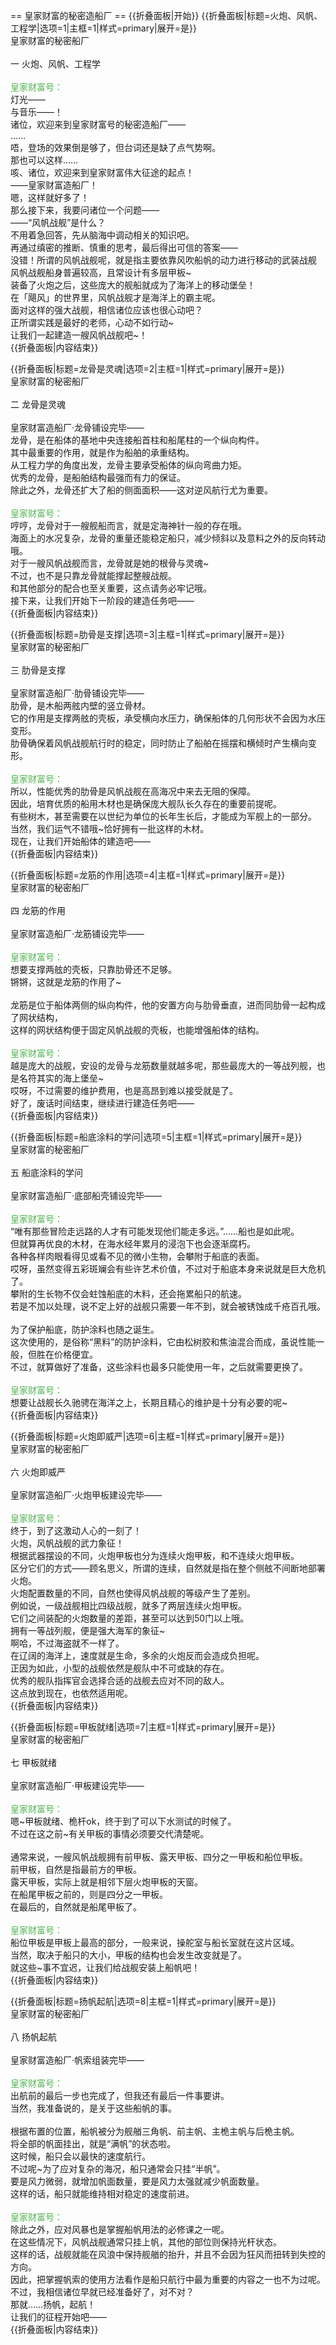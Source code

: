 == 皇家财富的秘密造船厂 ==
{{折叠面板|开始}}
{{折叠面板|标题=火炮、风帆、工程学|选项=1|主框=1|样式=primary|展开=是}}
<br>
皇家财富的秘密船厂<br>
<br>
一 火炮、风帆、工程学<br>
<br>
<span style="color:#4eb24e;">皇家财富号：</span><br>
灯光——<br>
与音乐——！<br>
诸位，欢迎来到皇家财富号的秘密造船厂——<br>
......<br>
唔，登场的效果倒是够了，但台词还是缺了点气势啊。<br>
那也可以这样……<br>
咳、诸位，欢迎来到皇家财富伟大征途的起点！<br>
——皇家财富造船厂！<br>
嗯，这样就好多了！<br>
那么接下来，我要问诸位一个问题——<br>
——“风帆战舰”是什么？<br>
不用着急回答，先从脑海中调动相关的知识吧。<br>
再通过缜密的推断、慎重的思考，最后得出可信的答案——<br>
没错！所谓的风帆战舰呢，就是指主要依靠风吹船帆的动力进行移动的武装战舰<br>
风帆战舰船身普遍较高，且常设计有多层甲板~<br>
装备了火炮之后，这些庞大的舰船就成为了海洋上的移动堡垒！<br>
在「飓风」的世界里，风帆战舰才是海洋上的霸主呢。<br>
面对这样的强大战舰，相信诸位应该也很心动吧？<br>
正所谓实践是最好的老师，心动不如行动~<br>
让我们一起建造一艘风帆战舰吧~！<br>
{{折叠面板|内容结束}}

{{折叠面板|标题=龙骨是灵魂|选项=2|主框=1|样式=primary|展开=是}}
<br>
皇家财富的秘密船厂<br>
<br>
二 龙骨是灵魂<br>
<br>
皇家财富造船厂·龙骨铺设完毕——<br>
龙骨，是在船体的基地中央连接船首柱和船尾柱的一个纵向构件。<br>
其中最重要的作用，就是作为船舶的承重结构。<br>
从工程力学的角度出发，龙骨主要承受船体的纵向弯曲力矩。<br>
优秀的龙骨，是船舶结构最强而有力的保证。<br>
除此之外，龙骨还扩大了船的侧面面积——这对逆风航行尤为重要。<br>
<br>
<span style="color:#4eb24e;">皇家财富号：</span><br>
哼哼，龙骨对于一艘舰船而言，就是定海神针一般的存在哦。<br>
海面上的水况复杂，龙骨的重量还能稳定船只，减少倾斜以及意料之外的反向转动哦。<br>
对于一艘风帆战舰而言，龙骨就是她的根骨与灵魂~<br>
不过，也不是只靠龙骨就能撑起整艘战舰。<br>
和其他部分的配合也至关重要，这点请务必牢记哦。<br>
接下来，让我们开始下一阶段的建造任务吧——<br>
{{折叠面板|内容结束}}

{{折叠面板|标题=肋骨是支撑|选项=3|主框=1|样式=primary|展开=是}}
<br>
皇家财富的秘密船厂<br>
<br>
三 肋骨是支撑<br>
<br>
皇家财富造船厂·肋骨铺设完毕——<br>
肋骨，是木船两舷内壁的竖立骨材。<br>
它的作用是支撑两舷的壳板，承受横向水压力，确保船体的几何形状不会因为水压变形。<br>
肋骨确保着风帆战舰航行时的稳定，同时防止了船舶在摇摆和横倾时产生横向变形。<br>
<br>
<span style="color:#4eb24e;">皇家财富号：</span><br>
所以，性能优秀的肋骨是风帆战舰在高海况中来去无阻的保障。<br>
因此，培育优质的船用木材也是确保庞大舰队长久存在的重要前提呢。<br>
有些树木，甚至需要在以世纪为单位的长年生长后，才能成为军舰上的一部分。<br>
当然，我们运气不错哦~恰好拥有一批这样的木材。<br>
现在，让我们开始船体的建造吧——<br>
{{折叠面板|内容结束}}

{{折叠面板|标题=龙筋的作用|选项=4|主框=1|样式=primary|展开=是}}
<br>
皇家财富的秘密船厂<br>
<br>
四 龙筋的作用<br>
<br>
皇家财富造船厂·龙筋铺设完毕——<br>
<br>
<span style="color:#4eb24e;">皇家财富号：</span><br>
想要支撑两舷的壳板，只靠肋骨还不足够。<br>
锵锵，这就是龙筋的作用了~<br>
<br>
龙筋是位于船体两侧的纵向构件，他的安置方向与肋骨垂直，进而同肋骨一起构成了网状结构，<br>
这样的网状结构便于固定风帆战舰的壳板，也能增强船体的结构。<br>
<br>
<span style="color:#4eb24e;">皇家财富号：</span><br>
越是庞大的战舰，安设的龙骨与龙筋数量就越多呢，那些最庞大的一等战列舰，也是名符其实的海上堡垒~<br>
哎呀，不过需要的维护费用，也是高昂到难以接受就是了。<br>
好了，废话时间结束，继续进行建造任务吧——<br>
{{折叠面板|内容结束}}

{{折叠面板|标题=船底涂料的学问|选项=5|主框=1|样式=primary|展开=是}}
<br>
皇家财富的秘密船厂<br>
<br>
五 船底涂料的学问<br>
<br>
皇家财富造船厂·底部船壳铺设完毕——<br>
<br>
<span style="color:#4eb24e;">皇家财富号：</span><br>
“唯有那些冒险走远路的人才有可能发现他们能走多远。”……船也是如此呢。<br>
但就算再优良的木材，在海水经年累月的浸泡下也会逐渐腐朽。<br>
各种各样肉眼看得见或看不见的微小生物，会攀附于船底的表面。<br>
哎呀，虽然变得五彩斑斓会有些许艺术价值，不过对于船底本身来说就是巨大危机了。<br>
攀附的生长物不仅会蛀蚀船底的木料，还会拖累船只的航速。<br>
若是不加以处理，说不定上好的战舰只需要一年不到，就会被锈蚀成千疮百孔哦。<br>
<br>
为了保护船底，防护涂料也随之诞生。<br>
这次使用的，是俗称“黑料”的防护涂料，它由松树胶和焦油混合而成，虽说性能一般，但胜在价格便宜。<br>
不过，就算做好了准备，这些涂料也最多只能使用一年，之后就需要更换了。<br>
<br>
<span style="color:#4eb24e;">皇家财富号：</span><br>
想要让战舰长久驰骋在海洋之上，长期且精心的维护是十分有必要的呢~<br>
{{折叠面板|内容结束}}

{{折叠面板|标题=火炮即威严|选项=6|主框=1|样式=primary|展开=是}}
<br>
皇家财富的秘密船厂<br>
<br>
六 火炮即威严<br>
<br>
皇家财富造船厂·火炮甲板建设完毕——<br>
<br>
<span style="color:#4eb24e;">皇家财富号：</span><br>
终于，到了这激动人心的一刻了！<br>
火炮，风帆战舰的武力象征！<br>
根据武器摆设的不同，火炮甲板也分为连续火炮甲板，和不连续火炮甲板。<br>
区分它们的方式——顾名思义，所谓的连续，自然就是指在整个侧舷不间断地部署火炮。<br>
火炮配置数量的不同，自然也使得风帆战舰的等级产生了差别。<br>
例如说，一级战舰相比四级战舰，就多了两层连续火炮甲板。<br>
它们之间装配的火炮数量的差距，甚至可以达到50门以上哦。<br>
拥有一等战列舰，便是强大海军的象征~<br>
啊哈，不过海盗就不一样了。<br>
在辽阔的海洋上，速度就是生命，多余的火炮反而会造成负担呢。<br>
正因为如此，小型的战舰依然是舰队中不可或缺的存在。<br>
优秀的舰队指挥官会选择合适的战舰去应对不同的敌人。<br>
这点放到现在，也依然适用呢。<br>
{{折叠面板|内容结束}}

{{折叠面板|标题=甲板就绪|选项=7|主框=1|样式=primary|展开=是}}
<br>
皇家财富的秘密船厂<br>
<br>
七 甲板就绪<br>
<br>
皇家财富造船厂·甲板建设完毕——<br>
<br>
<span style="color:#4eb24e;">皇家财富号：</span><br>
嗯~甲板就绪、桅杆ok，终于到了可以下水测试的时候了。<br>
不过在这之前~有关甲板的事情必须要交代清楚呢。<br>
<br>
通常来说，一艘风帆战舰拥有前甲板、露天甲板、四分之一甲板和船位甲板。<br>
前甲板，自然是指最前方的甲板。<br>
露天甲板，实际上就是相邻下层火炮甲板的天窗。<br>
在船尾甲板之前的，则是四分之一甲板。<br>
在最后的，自然就是船尾甲板了。<br>
<br>
<span style="color:#4eb24e;">皇家财富号：</span><br>
船位甲板是甲板上最高的部分，一般来说，操舵室与船长室就在这片区域。<br>
当然，取决于船只的大小，甲板的结构也会发生改变就是了。<br>
就这些~事不宜迟，让我们给战舰安装上船帆吧！<br>
{{折叠面板|内容结束}}

{{折叠面板|标题=扬帆起航|选项=8|主框=1|样式=primary|展开=是}}
<br>
皇家财富的秘密船厂<br>
<br>
八 扬帆起航<br>
<br>
皇家财富造船厂·帆索组装完毕——<br>
<br>
<span style="color:#4eb24e;">皇家财富号：</span><br>
出航前的最后一步也完成了，但我还有最后一件事要讲。<br>
当然，我准备说的，是关于这些船帆的事。<br>
<br>
根据布置的位置，船帆被分为舰艏三角帆、前主帆、主桅主帆与后桅主帆。<br>
将全部的帆面挂出，就是“满帆”的状态啦。<br>
这时候，船只会以最快的速度航行。<br>
不过呢~为了应对复杂的海况，船只通常会只挂“半帆”。<br>
要是风力微弱，就增加帆面数量，要是风力太强就减少帆面数量。<br>
这样的话，船只就能维持相对稳定的速度前进。<br>
<br>
<span style="color:#4eb24e;">皇家财富号：</span><br>
除此之外，应对风暴也是掌握船帆用法的必修课之一呢。<br>
在这些情况下，风帆战舰通常只挂上帆，其他的部位则保持光杆状态。<br>
这样的话，战舰就能在风浪中保持舰艏的抬升，并且不会因为狂风而扭转到失控的方向。<br>
因此，把掌握帆索的使用方法看作是船只航行中最为重要的内容之一也不为过呢。<br>
不过，我相信诸位早就已经准备好了，对不对？<br>
那就……扬帆，起航！<br>
让我们的征程开始吧——<br>
{{折叠面板|内容结束}}